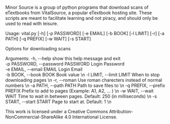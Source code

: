 Minor Source is a group of python programs that download scans of eTextbooks from VitalSource, a popular eTextbook hosting site. These scripts are meant to facilitate learning and not piracy, and should only be used to read with leisure. 

Usage: vital.py [-h] [-p PASSWORD] [-e EMAIL] [-b BOOK] [-l LIMIT] [-r] [-a PATH] [-q PREFIX] [-w WAIT] [-s START]

Options for downloading scans

Arguments:
  -h, --help            		show this help message and exit <br>
  -p PASSWORD, --password PASSWORD	Login Password <br>
  -e EMAIL, --email EMAIL		Login Email <br>
  -b BOOK, --book BOOK  		Book value \\n
  -l LIMIT, --limit LIMIT		When to stop downloading pages \n
  -r, --roman           		Use roman charecters instead of normal numbers \n
  -a PATH, --path PATH  		Path to save files to \n
  -q PREFIX, --prefix PREFIX		Prefix to add to pages (Example: A1, A2, ... ) \n
  -w WAIT, --wait WAIT  		Time to wait in between pages. Default: 250 (in milliseconds) \n
  -s START, --start START		Page to start at. Default: 1 \n

This work is licensed under a Creative Commons Attribution-NonCommercial-ShareAlike 4.0 International License.
